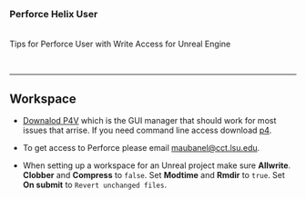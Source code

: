 <img src="https://via.placeholder.com/1000x4/45D7CA/45D7CA" alt="drawing" height="4px"/>

### Perforce Helix User

<img src="https://via.placeholder.com/1000x4/45D7CA/45D7CA" alt="drawing" height="4px"/>

Tips for Perforce User with Write Access for Unreal Engine

<br>

---

## Workspace

- [Downalod P4V](https://www.perforce.com/downloads/helix-visual-client-p4v) which is the GUI manager that should work for most issues that arrise.  If you need command line access download [p4](https://www.perforce.com/products/helix-core-apps/command-line-client).

- To get access to Perforce please email [maubanel@cct.lsu.edu](mailto:maubanel@cct.lsu.edu).

- When setting up a workspace for an Unreal project make sure **Allwrite**. **Clobber** and **Compress** to `false`.  Set **Modtime** and **Rmdir** to `true`.  Set **On submit** to `Revert unchanged files`.

<br><br>

